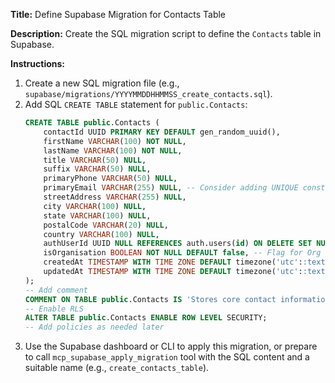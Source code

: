 **Title:** Define Supabase Migration for Contacts Table

**Description:** Create the SQL migration script to define the `Contacts` table in Supabase.

**Instructions:**

1.  Create a new SQL migration file (e.g., `supabase/migrations/YYYYMMDDHHMMSS_create_contacts.sql`).
2.  Add SQL `CREATE TABLE` statement for `public.Contacts`:
    ```sql
    CREATE TABLE public.Contacts (
        contactId UUID PRIMARY KEY DEFAULT gen_random_uuid(),
        firstName VARCHAR(100) NOT NULL,
        lastName VARCHAR(100) NOT NULL,
        title VARCHAR(50) NULL,
        suffix VARCHAR(50) NULL,
        primaryPhone VARCHAR(50) NULL,
        primaryEmail VARCHAR(255) NULL, -- Consider adding UNIQUE constraint later if used for login
        streetAddress VARCHAR(255) NULL,
        city VARCHAR(100) NULL,
        state VARCHAR(100) NULL,
        postalCode VARCHAR(20) NULL,
        country VARCHAR(100) NULL,
        authUserId UUID NULL REFERENCES auth.users(id) ON DELETE SET NULL, -- Link to auth user
        isOrganisation BOOLEAN NOT NULL DEFAULT false, -- Flag for Org vs Individual Contact
        createdAt TIMESTAMP WITH TIME ZONE DEFAULT timezone('utc'::text, now()) NOT NULL,
        updatedAt TIMESTAMP WITH TIME ZONE DEFAULT timezone('utc'::text, now()) NOT NULL
    );
    -- Add comment
    COMMENT ON TABLE public.Contacts IS 'Stores core contact information for individuals and organisations.';
    -- Enable RLS
    ALTER TABLE public.Contacts ENABLE ROW LEVEL SECURITY;
    -- Add policies as needed later
    ```
3.  Use the Supabase dashboard or CLI to apply this migration, or prepare to call `mcp_supabase_apply_migration` tool with the SQL content and a suitable name (e.g., `create_contacts_table`). 